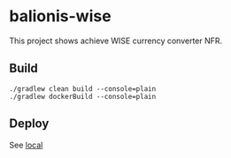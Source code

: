 # balionis-wise

This project shows achieve WISE currency converter NFR.

## Build

```
./gradlew clean build --console=plain
./gradlew dockerBuild --console=plain
```

## Deploy

See [local](local/README.md)